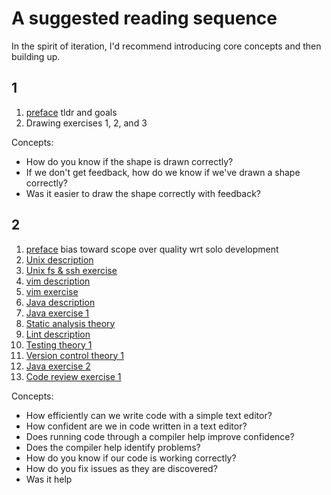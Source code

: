 # A suggested reading sequence

In the spirit of iteration, I'd recommend introducing core concepts and then building up.

## 1

1. [preface](preface.md) tldr and goals
1. Drawing exercises 1, 2, and 3

Concepts:

* How do you know if the shape is drawn correctly?
* If we don't get feedback, how do we know if we've drawn a shape correctly?
* Was it easier to draw the shape correctly with feedback?

## 2

1. [preface](preface.md) bias toward scope over quality wrt solo development
1. [Unix description](tools/unix.md)
1. [Unix fs & ssh exercise](](exercises/unix.md))
1. [vim description](tools/vim.md)
1. [vim exercise](tools/vim.md)
1. [Java description](tools/java.md)
1. [Java exercise 1](exercises/java.md)
1. [Static analysis theory](static_analysis/README.md)
1. [Lint description](static_analysis/lint.md)
1. [Testing theory 1](testing/README.md)
1. [Version control theory 1](version_control/README.md)
1. [Java exercise 2](exercises/java.md)
1. [Code review exercise 1](static_analysis/code_review.md)

Concepts:

* How efficiently can we write code with a simple text editor?
* How confident are we in code written in a text editor?
* Does running code through a compiler help improve confidence?
* Does the compiler help identify problems?
* How do you know if our code is working correctly?
* How do you fix issues as they are discovered?
* Was it help

